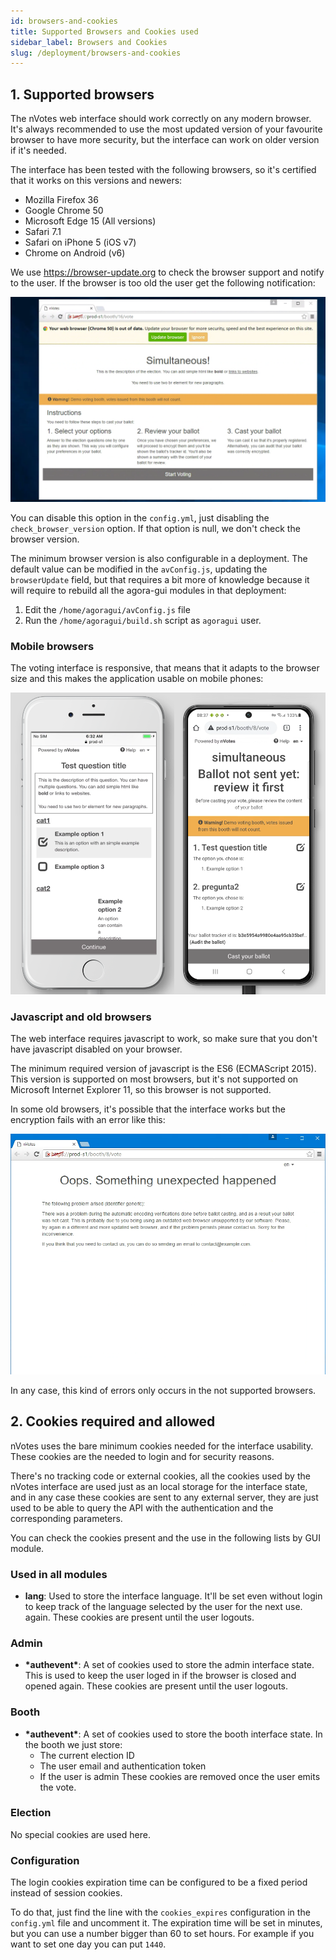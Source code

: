 ```yaml
---
id: browsers-and-cookies
title: Supported Browsers and Cookies used
sidebar_label: Browsers and Cookies
slug: /deployment/browsers-and-cookies
---
```


## 1. Supported browsers

The nVotes web interface should work correctly on any modern browser. It's
always recommended to use the most updated version of your favourite browser to
have more security, but the interface can work on older version if it's needed.

The interface has been tested with the following browsers, so it's certified
that it works on this versions and newers:

 * Mozilla Firefox 36
 * Google Chrome 50
 * Microsoft Edge 15 (All versions)
 * Safari 7.1
 * Safari on iPhone 5 (iOS v7)
 * Chrome on Android (v6)

We use https://browser-update.org to check the browser support and notify to
the user. If the browser is too old the user get the following notification:

![browser-update notification with Chrome 50](/img/old-browser-error2.png "browser-update notification")

You can disable this option in the `config.yml`, just disabling the
`check_browser_version` option. If that option is null, we don't check
the browser version.

The minimum browser version is also configurable in a deployment. The default
value can be modified in the `avConfig.js`, updating the `browserUpdate` field,
but that requires a bit more of knowledge because it will require to rebuild
all the agora-gui modules in that deployment:

1. Edit the `/home/agoragui/avConfig.js` file
2. Run the `/home/agoragui/build.sh` script as `agoragui` user.

### Mobile browsers

The voting interface is responsive, that means that it adapts to the browser
size and this makes the application usable on mobile phones:

![Voting on smart phones](/img/mobile.png "Voting on smart phones")

### Javascript and old browsers

The web interface requires javascript to work, so make sure that you don't have
javascript disabled on your browser.

The minimum required version of javascript is the ES6 (ECMAScript 2015). This
version is supported on most browsers, but it's not supported on Microsoft
Internet Explorer 11, so this browser is not supported.

In some old browsers, it's possible that the interface works but the encryption
fails with an error like this:

![Ballot encoding error](/img/old-browser-error1.png "Ballot encoding error")

In any case, this kind of errors only occurs in the not supported browsers.

## 2. Cookies required and allowed

nVotes uses the bare minimum cookies needed for the interface usability. These
cookies are the needed to login and for security reasons.

There's no tracking code or external cookies, all the cookies used by the
nVotes interface are used just as an local storage for the interface state, and
in any case these cookies are sent to any external server, they are just used
to be able to query the API with the authentication and the corresponding
parameters.

You can check the cookies present and the use in the following lists by GUI
module.

### Used in all modules

 * **lang**: Used to store the interface language. It'll be set even without
   login to keep track of the language selected by the user for the next use.
   again. These cookies are present until the user logouts.

### Admin

 * **\*authevent\***: A set of cookies used to store the admin interface state.
   This is used to keep the user loged in if the browser is closed and opened
   again. These cookies are present until the user logouts.

### Booth

 * **\*authevent\***: A set of cookies used to store the booth interface state.
   In the booth we just store:
    * The current election ID
    * The user email and authentication token
    * If the user is admin
   These cookies are removed once the user emits the vote.

### Election

No special cookies are used here.

### Configuration

The login cookies expiration time can be configured to be a fixed period
instead of session cookies.

To do that, just find the line with the `cookies_expires` configuration in the
`config.yml` file and uncomment it. The expiration time will be set in minutes,
but you can use a number bigger than 60 to set hours. For example if you want
to set one day you can put `1440`.
